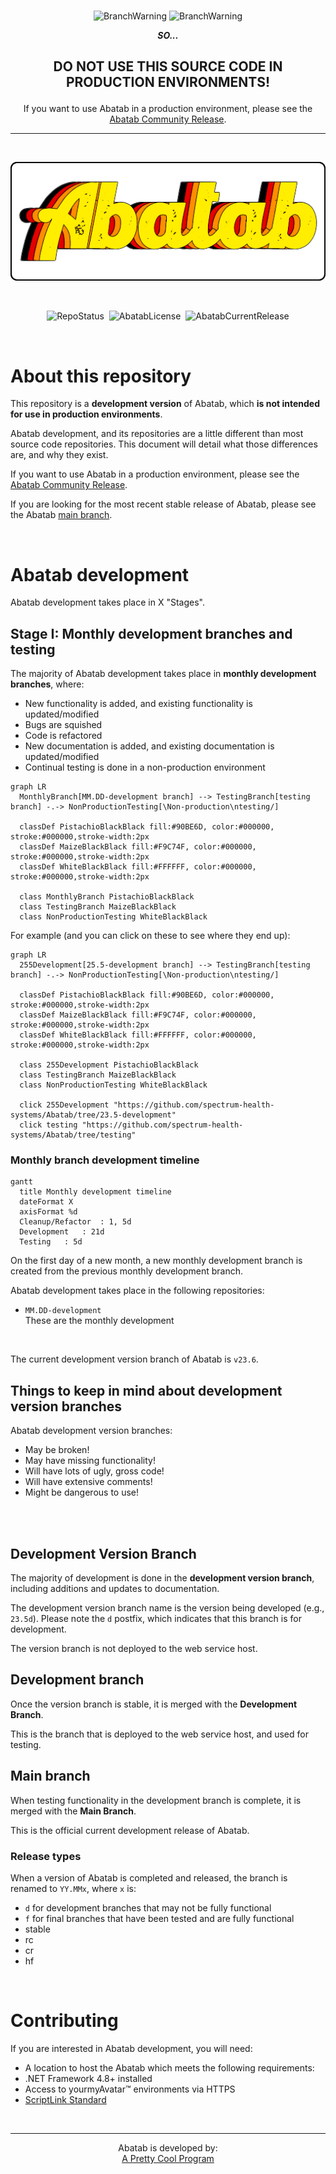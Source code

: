<!--
  README.md for development branches of Abatab.

  Flowcharts:
    - Class names are BackgroundTextBorder
    - Color names/HEX codes from https://coolors.co
-->

<div align="center">

  <br>

  ![BranchWarning](https://img.shields.io/badge/THIS%20IS-A%20DEVELOPMENT%20VERSION%20BRANCH-FF160C?style=for-the-badge) ![BranchWarning](https://img.shields.io/badge/OF-%20SOFTWARE%20THAT%20HAS%20NOT%20BEEN%20TESTED-FF160C?style=for-the-badge) 

  ***SO...***

  <h2>

  **DO NOT USE THIS SOURCE CODE IN PRODUCTION ENVIRONMENTS!**

  </h2>

  If you want to use Abatab in a production environment, please see the [Abatab Community Release](https://github.com/spectrum-health-systems/Abatab-Community-Release).

  ***

  <br>
  
  ![AbatabLogo](./.github/images/logo/app/AbatabLogo.png)

  <br>

  ![RepoStatus](https://img.shields.io/badge/status-Active-brightgreen?style=flat)&nbsp;&nbsp;![AbatabLicense](https://img.shields.io/github/license/spectrum-health-systems/abatab)&nbsp;&nbsp;![AbatabCurrentRelease](https://img.shields.io/github/v/release/spectrum-health-systems/Abatab?style=flat)

</div>

<br>

# About this repository

This repository is a **development version** of Abatab, which **is not intended for use in production environments**.

Abatab development, and its repositories are a little different than most source code repositories. This document will detail what those differences are, and why they exist.

If you want to use Abatab in a production environment, please see the [Abatab Community Release](https://github.com/spectrum-health-systems/Abatab-Community-Release).

If you are looking for the most recent stable release of Abatab, please see the Abatab [main branch](https://github.com/spectrum-health-systems/Abatab).

<br>


# Abatab development

Abatab development takes place in X "Stages".

## **Stage I**: Monthly development branches and testing

The majority of Abatab development takes place in **monthly development branches**, where:

* New functionality is added, and existing functionality is updated/modified
* Bugs are squished
* Code is refactored
* New documentation is added, and existing documentation is updated/modified
* Continual testing is done in a non-production environment

```mermaid
graph LR
  MonthlyBranch[MM.DD-development branch] --> TestingBranch[testing branch] -.-> NonProductionTesting[\Non-production\ntesting/]

  classDef PistachioBlackBlack fill:#90BE6D, color:#000000, stroke:#000000,stroke-width:2px
  classDef MaizeBlackBlack fill:#F9C74F, color:#000000, stroke:#000000,stroke-width:2px
  classDef WhiteBlackBlack fill:#FFFFFF, color:#000000, stroke:#000000,stroke-width:2px
  
  class MonthlyBranch PistachioBlackBlack
  class TestingBranch MaizeBlackBlack
  class NonProductionTesting WhiteBlackBlack
```

For example (and you can click on these to see where they end up):

```mermaid
graph LR
  255Development[25.5-development branch] --> TestingBranch[testing branch] -.-> NonProductionTesting[\Non-production\ntesting/]

  classDef PistachioBlackBlack fill:#90BE6D, color:#000000, stroke:#000000,stroke-width:2px
  classDef MaizeBlackBlack fill:#F9C74F, color:#000000, stroke:#000000,stroke-width:2px
  classDef WhiteBlackBlack fill:#FFFFFF, color:#000000, stroke:#000000,stroke-width:2px

  class 255Development PistachioBlackBlack
  class TestingBranch MaizeBlackBlack
  class NonProductionTesting WhiteBlackBlack

  click 255Development "https://github.com/spectrum-health-systems/Abatab/tree/23.5-development"
  click testing "https://github.com/spectrum-health-systems/Abatab/tree/testing"
```

### Monthly branch development timeline

```mermaid
gantt
  title Monthly development timeline
  dateFormat X
  axisFormat %d
  Cleanup/Refactor  : 1, 5d
  Development   : 21d
  Testing   : 5d
```


On the first day of a new month, a new monthly development branch is created from the previous monthly development branch.





Abatab development takes place in the following repositories:

* `MM.DD-development`  
These are the monthly development



<br>














The current development version branch of Abatab is `v23.6`.

## Things to keep in mind about development version branches

Abatab development version branches:

* May be broken!
* May have missing functionality!
* Will have lots of ugly, gross code!
* Will have extensive comments!
* Might be dangerous to use!

<br>



<br>

## Development Version Branch

The majority of development is done in the **development version branch**, including additions and updates to documentation.

The development version branch name is the version being developed (e.g., `23.5d`). Please note the `d` postfix, which indicates that this branch is for development.

The version branch is not deployed to the web service host.



## Development branch

Once the version branch is stable, it is merged with the **Development Branch**.

This is the branch that is deployed to the web service host, and used for testing.

## Main branch

When testing functionality in the development branch is complete, it is merged with the **Main Branch**.

This is the official current development release of Abatab.

### Release types

When a version of Abatab is completed and released, the branch is renamed to `YY.MMx`, where `x` is:

* `d` for development branches that may not be fully functional
* `f` for final branches that have been tested and are fully functional
* stable
* rc
* cr
* hf


<br>

# Contributing

If you are interested in Abatab development, you will need:

* A location to host the Abatab which meets the following requirements:
* .NET Framework 4.8+ installed
* Access to yourmyAvatar™ environments via HTTPS
* [ScriptLink Standard](https://github.com/rcskids/ScriptLinkStandard)

<br>

<div align="center">

***

Abatab is developed by:<br>
[A Pretty Cool Program](https://github.com/APrettyCoolProgram)

</div>
